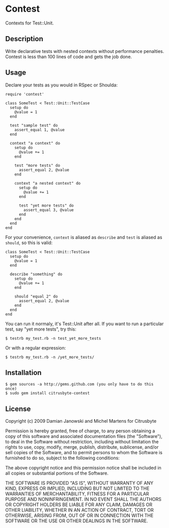 Contest
=======

Contexts for Test::Unit.

Description
-----------

Write declarative tests with nested contexts without performance
penalties. Contest is less than 100 lines of code and gets the job done.

Usage
-----

Declare your tests as you would in RSpec or Shoulda:

    require 'contest'

    class SomeTest < Test::Unit::TestCase
      setup do
        @value = 1
      end

      test "sample test" do
        assert_equal 1, @value
      end

      context "a context" do
        setup do
          @value += 1
        end

        test "more tests" do
          assert_equal 2, @value
        end

        context "a nested context" do
          setup do
            @value += 1
          end

          test "yet more tests" do
            assert_equal 3, @value
          end
        end
      end
    end

For your convenience, `context` is aliased as `describe` and `test` is aliased as `should`, so this is valid:

    class SomeTest < Test::Unit::TestCase
      setup do
        @value = 1
      end

      describe "something" do
        setup do
          @value += 1
        end

        should "equal 2" do
          assert_equal 2, @value
        end
      end
    end

You can run it normaly, it's Test::Unit after all. If you want to run a particular test, say "yet more tests", try this:

    $ testrb my_test.rb -n test_yet_more_tests

Or with a regular expression:

    $ testrb my_test.rb -n /yet_more_tests/

Installation
------------

    $ gem sources -a http://gems.github.com (you only have to do this once)
    $ sudo gem install citrusbyte-contest

License
-------

Copyright (c) 2009 Damian Janowski and Michel Martens for Citrusbyte

Permission is hereby granted, free of charge, to any person
obtaining a copy of this software and associated documentation
files (the "Software"), to deal in the Software without
restriction, including without limitation the rights to use,
copy, modify, merge, publish, distribute, sublicense, and/or sell
copies of the Software, and to permit persons to whom the
Software is furnished to do so, subject to the following
conditions:

The above copyright notice and this permission notice shall be
included in all copies or substantial portions of the Software.

THE SOFTWARE IS PROVIDED "AS IS", WITHOUT WARRANTY OF ANY KIND,
EXPRESS OR IMPLIED, INCLUDING BUT NOT LIMITED TO THE WARRANTIES
OF MERCHANTABILITY, FITNESS FOR A PARTICULAR PURPOSE AND
NONINFRINGEMENT. IN NO EVENT SHALL THE AUTHORS OR COPYRIGHT
HOLDERS BE LIABLE FOR ANY CLAIM, DAMAGES OR OTHER LIABILITY,
WHETHER IN AN ACTION OF CONTRACT, TORT OR OTHERWISE, ARISING
FROM, OUT OF OR IN CONNECTION WITH THE SOFTWARE OR THE USE OR
OTHER DEALINGS IN THE SOFTWARE.

